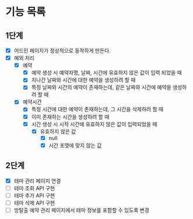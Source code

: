 # 기능 목록

## 1단계
- [x] 어드민 페이지가 정상적으로 동작하게 만든다. 
- [x] 예외 처리
  - [x] 예약
    - [x] 예약 생성 시 예약자명, 날짜, 시간에 유효하지 않은 값이 입력 되었을 때
    - [x] 지나간 날짜와 시간에 대한 예약을 생성하려 할 때
    - [x] 특정 날짜와 시간의 예약이 존재하는데, 같은 날짜와 시간에 예약을 생성하려 할 때
  - [x] 예약시간
    - [x] 특정 시간에 대한 예약이 존재하는데, 그 시간을 삭제하려 할 때
    - [x] 이미 존재하는 시간을 생성하려 할 때
    - [x] 시간 생성 시 시작 시간에 유효하지 않은 값이 입력되었을 때
      - [x] 유효하지 않은 값 
        - [x] null
        - [x] 시간 포맷에 맞지 않는 값

## 2단계

- [x] 테마 관리 페이지 연결
- [ ] 테마 조회 API 구현
- [ ] 테마 추가 API 구현 
- [ ] 테마 삭제 API 구현 
- [ ] 방탈출 예약 관리 페이지에서 테마 정보를 포함할 수 있도록 변경
